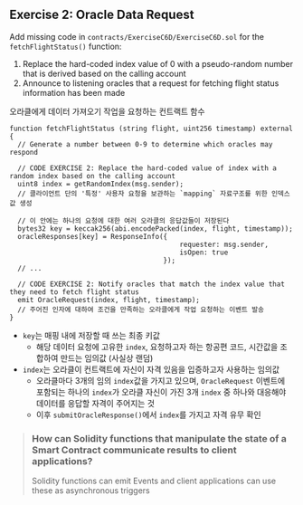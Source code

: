## Exercise 2: Oracle Data Request

Add missing code in `contracts/ExerciseC6D/ExerciseC6D.sol` for the `fetchFlightStatus()` function:
  1. Replace the hard-coded index value of 0 with a pseudo-random number that is derived based on the calling account
  2. Announce to listening oracles that a request for fetching flight status information has been made

오라클에게 데이터 가져오기 작업을 요청하는 컨트랙트 함수

```solidity
function fetchFlightStatus (string flight, uint256 timestamp) external {
  // Generate a number between 0-9 to determine which oracles may respond

  // CODE EXERCISE 2: Replace the hard-coded value of index with a random index based on the calling account
  uint8 index = getRandomIndex(msg.sender);
  // 클라이언트 단의 '특정' 사용자 요청을 보관하는 `mapping` 자료구조를 위한 인덱스값 생성

  // 이 안에는 하나의 요청에 대한 여러 오라클의 응답값들이 저장된다
  bytes32 key = keccak256(abi.encodePacked(index, flight, timestamp));
  oracleResponses[key] = ResponseInfo({
                                          requester: msg.sender,
                                          isOpen: true
                                      });
  // ...

  // CODE EXERCISE 2: Notify oracles that match the index value that they need to fetch flight status
  emit OracleRequest(index, flight, timestamp);
  // 주어진 인자에 대하여 조건을 만족하는 오라클에게 작업 요청하는 이벤트 발송
}
```

- `key`는 매핑 내에 저장할 때 쓰는 최종 키값
  - 해당 데이터 요청에 고유한 `index`, 요청하고자 하는 항공편 코드, 시간값을 조합하여 만드는 임의값 (사실상 랜덤)
- `index`는 오라클이 컨트랙트에 자신이 자격 있음을 입증하고자 사용하는 임의값
  - 오라클마다 3개의 임의 `index`값을 가지고 있으며, `OracleRequest` 이벤트에 포함되는 하나의 `index`가 오라클 자신이 가진 3개 `index` 중 하나와 대응해야 데이터를 응답할 자격이 주어지는 것
  - 이후 `submitOracleResponse()`에서 `index`를 가지고 자격 유무 확인

> ### How can Solidity functions that manipulate the state of a Smart Contract communicate results to client applications?
> Solidity functions can emit Events and client applications can use these as asynchronous triggers
